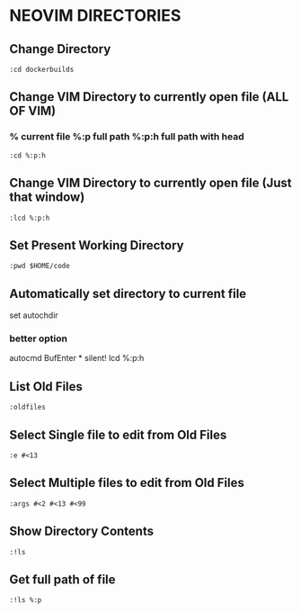# NEOVIM DIRECTORIES

## Change Directory
`:cd dockerbuilds`

## Change VIM Directory to currently open file (ALL OF VIM)
### % current file %:p full path %:p:h full path with head
`:cd %:p:h`

## Change VIM Directory to currently open file (Just that window)
`:lcd %:p:h`

## Set Present Working Directory
`:pwd $HOME/code`

## Automatically set directory to current file
set autochdir
### better option
autocmd BufEnter * silent! lcd %:p:h

## List Old Files
`:oldfiles`

## Select Single file to edit from Old Files
`:e #<13`

## Select Multiple files to edit from Old Files
`:args #<2 #<13 #<99`

## Show Directory Contents
`:!ls`

## Get full path of file
`:!ls %:p`
